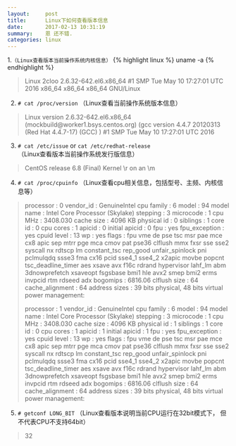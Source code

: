 ```yaml
---
layout:     post
title:      Linux下如何查看版本信息
date:       2017-02-13 10:31:19
summary:    恩 还不错.
categories: linux 
---
```



1.```（Linux查看版本当前操作系统内核信息）```
{% highlight linux %}
uname -a
{% endhighlight %}


<blockquote>
  <p>
    Linux 2cloo 2.6.32-642.el6.x86_64 #1 SMP Tue May 10 17:27:01 UTC 2016 x86_64 x86_64 x86_64 GNU/Linux
  </p>
</blockquote>

2. ```# cat /proc/version```
  （Linux查看当前操作系统版本信息）  
<blockquote>
Linux version 2.6.32-642.el6.x86_64 (mockbuild@worker1.bsys.centos.org) (gcc version 4.4.7 20120313 (Red Hat 4.4.7-17) (GCC) ) #1 SMP Tue May 10 17:27:01 UTC 2016
</blockquote>


3. ```# cat /etc/issue``` or ```cat /etc/redhat-release```  
（Linux查看版本当前操作系统发行版信息）
<blockquote>
CentOS release 6.8 (Final)
Kernel \r on an \m
</blockquote>

4. ```# cat /proc/cpuinfo```  （Linux查看cpu相关信息，包括型号、主频、内核信息等）  
<blockquote>
processor	: 0
vendor_id	: GenuineIntel
cpu family	: 6
model		: 94
model name	: Intel Core Processor (Skylake)
stepping	: 3
microcode	: 1
cpu MHz		: 3408.030
cache size	: 4096 KB
physical id	: 0
siblings	: 1
core id		: 0
cpu cores	: 1
apicid		: 0
initial apicid	: 0
fpu		: yes
fpu_exception	: yes
cpuid level	: 13
wp		: yes
flags		: fpu vme de pse tsc msr pae mce cx8 apic sep mtrr pge mca cmov pat pse36 clflush mmx fxsr sse sse2 syscall nx rdtscp lm constant_tsc rep_good unfair_spinlock pni pclmulqdq ssse3 fma cx16 pcid sse4_1 sse4_2 x2apic movbe popcnt tsc_deadline_timer aes xsave avx f16c rdrand hypervisor lahf_lm abm 3dnowprefetch xsaveopt fsgsbase bmi1 hle avx2 smep bmi2 erms invpcid rtm rdseed adx
bogomips	: 6816.06
clflush size	: 64
cache_alignment	: 64
address sizes	: 39 bits physical, 48 bits virtual
power management:

processor	: 1
vendor_id	: GenuineIntel
cpu family	: 6
model		: 94
model name	: Intel Core Processor (Skylake)
stepping	: 3
microcode	: 1
cpu MHz		: 3408.030
cache size	: 4096 KB
physical id	: 1
siblings	: 1
core id		: 0
cpu cores	: 1
apicid		: 1
initial apicid	: 1
fpu		: yes
fpu_exception	: yes
cpuid level	: 13
wp		: yes
flags		: fpu vme de pse tsc msr pae mce cx8 apic sep mtrr pge mca cmov pat pse36 clflush mmx fxsr sse sse2 syscall nx rdtscp lm constant_tsc rep_good unfair_spinlock pni pclmulqdq ssse3 fma cx16 pcid sse4_1 sse4_2 x2apic movbe popcnt tsc_deadline_timer aes xsave avx f16c rdrand hypervisor lahf_lm abm 3dnowprefetch xsaveopt fsgsbase bmi1 hle avx2 smep bmi2 erms invpcid rtm rdseed adx
bogomips	: 6816.06
clflush size	: 64
cache_alignment	: 64
address sizes	: 39 bits physical, 48 bits virtual
power management:
</blockquote>

5. ```# getconf LONG_BIT```
（Linux查看版本说明当前CPU运行在32bit模式下， 但不代表CPU不支持64bit）
<blockquote>
32
</blockquote>
